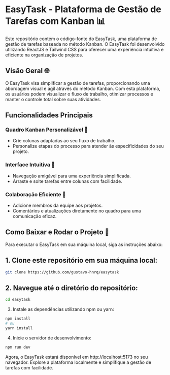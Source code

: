 
# EasyTask - Plataforma de Gestão de Tarefas com Kanban 📊

Este repositório contém o código-fonte do EasyTask, uma plataforma de gestão de tarefas baseada no método Kanban. O EasyTask foi desenvolvido utilizando ReactJS e Tailwind CSS para oferecer uma experiência intuitiva e eficiente na organização de projetos.

## Visão Geral 🌐

O EasyTask visa simplificar a gestão de tarefas, proporcionando uma abordagem visual e ágil através do método Kanban. Com esta plataforma, os usuários podem visualizar o fluxo de trabalho, otimizar processos e manter o controle total sobre suas atividades.

## Funcionalidades Principais

### Quadro Kanban Personalizável 🚀

- Crie colunas adaptadas ao seu fluxo de trabalho.
- Personalize etapas do processo para atender às especificidades do seu projeto.

### Interface Intuitiva 🎨

- Navegação amigável para uma experiência simplificada.
- Arraste e solte tarefas entre colunas com facilidade.

### Colaboração Eficiente 💬
 
- Adicione membros da equipe aos projetos.
- Comentários e atualizações diretamente no quadro para uma comunicação eficaz.

## Como Baixar e Rodar o Projeto 🚀
 
Para executar o EasyTask em sua máquina local, siga as instruções abaixo:

## 1. Clone este repositório em sua máquina local:

```bash
git clone https://github.com/gustavo-hnrq/easytask
```

## 2. Navegue até o diretório do repositório:

```bash
cd easytask
```

3. Instale as dependências utilizando npm ou yarn:

```bash
npm install
# ou
yarn install
```

4. Inicie o servidor de desenvolvimento:

```bash
npm run dev
```

Agora, o EasyTask estará disponível em http://localhost:5173 no seu navegador. Explore a plataforma localmente e simplifique a gestão de tarefas com facilidade.
```
